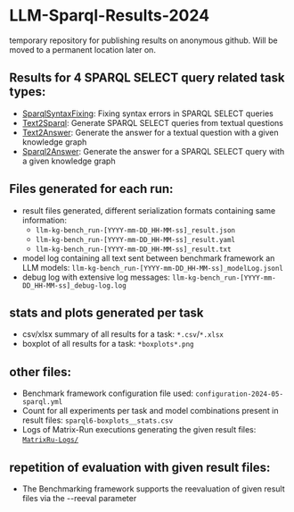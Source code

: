 # LLM-Sparql-Results-2024
temporary repository for publishing results on anonymous github. Will be moved to a permanent location later on.


## Results for 4 SPARQL SELECT query related task types:

* [SparqlSyntaxFixing](SparqlSyntaxFixing): Fixing syntax errors in SPARQL SELECT queries
* [Text2Sparql](Text2Sparql): Generate SPARQL SELECT queries from textual questions
* [Text2Answer](Text2Answer): Generate the answer for a textual question with a given knowledge graph
* [Sparql2Answer](Sparql2Answer): Generate the answer for a SPARQL SELECT query with a given knowledge graph


## Files generated for each run:

* result files generated, different serialization formats containing same information:
    * `llm-kg-bench_run-[YYYY-mm-DD_HH-MM-ss]_result.json`
    * `llm-kg-bench_run-[YYYY-mm-DD_HH-MM-ss]_result.yaml`
    * `llm-kg-bench_run-[YYYY-mm-DD_HH-MM-ss]_result.txt`
* model log containing all text sent between benchmark framework an LLM models: `llm-kg-bench_run-[YYYY-mm-DD_HH-MM-ss]_modelLog.jsonl`
* debug log with extensive log messages: `llm-kg-bench_run-[YYYY-mm-DD_HH-MM-ss]_debug-log.log`

## stats and plots generated per task
* csv/xlsx summary of all results for a task: `*.csv`/`*.xlsx`
* boxplot of all results for a task: `*boxplots*.png`

## other files:
* Benchmark framework configuration file used: `configuration-2024-05-sparql.yml`
* Count for all experiments per task and model combinations present in result files: `sparql6-boxplots__stats.csv`
* Logs of Matrix-Run executions generating the given result files: [`MatrixRu-Logs/`](MatrixRu-Logs/)

## repetition of evaluation with given result files:
* The Benchmarking framework supports the reevaluation of given result files via the --reeval parameter
